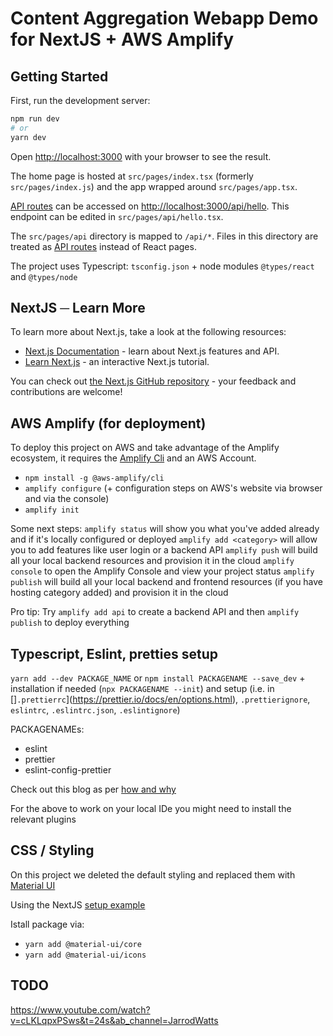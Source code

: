 # Content Aggregation Webapp Demo for NextJS + AWS Amplify

## Getting Started

First, run the development server:

```bash
npm run dev
# or
yarn dev
```

Open [http://localhost:3000](http://localhost:3000) with your browser to see the result.

The home page is hosted at `src/pages/index.tsx` (formerly `src/pages/index.js`) and the app wrapped around `src/pages/app.tsx`.

[API routes](https://nextjs.org/docs/api-routes/introduction) can be accessed on [http://localhost:3000/api/hello](http://localhost:3000/api/hello). This endpoint can be edited in `src/pages/api/hello.tsx`.

The `src/pages/api` directory is mapped to `/api/*`. Files in this directory are treated as [API routes](https://nextjs.org/docs/api-routes/introduction) instead of React pages.

The project uses Typescript: `tsconfig.json` + node modules `@types/react` and `@types/node`

## NextJS ─ Learn More

To learn more about Next.js, take a look at the following resources:

- [Next.js Documentation](https://nextjs.org/docs) - learn about Next.js features and API.
- [Learn Next.js](https://nextjs.org/learn) - an interactive Next.js tutorial.

You can check out [the Next.js GitHub repository](https://github.com/vercel/next.js/) - your feedback and contributions are welcome!

## AWS Amplify (for deployment)

To deploy this project on AWS and take advantage of the Amplify ecosystem, it requires the [Amplify Cli](https://docs.amplify.aws/cli/start/install) and an AWS Account.

- `npm install -g @aws-amplify/cli`
- `amplify configure` (+ configuration steps on AWS's website via browser and via the console)
- `amplify init`

Some next steps:
`amplify status` will show you what you've added already and if it's locally configured or deployed
`amplify add <category>` will allow you to add features like user login or a backend API
`amplify push` will build all your local backend resources and provision it in the cloud
`amplify console` to open the Amplify Console and view your project status
`amplify publish` will build all your local backend and frontend resources (if you have hosting category added) and provision it in the cloud

Pro tip:
Try `amplify add api` to create a backend API and then `amplify publish` to deploy everything

## Typescript, Eslint, pretties setup

`yarn add --dev PACKAGE_NAME` or `npm install PACKAGENAME --save_dev` + installation if needed (`npx PACKAGENAME --init`) and setup (i.e. in []`.prettierrc`](https://prettier.io/docs/en/options.html), `.prettierignore`, `eslintrc`, `.eslintrc.json`, `.eslintignore`)

PACKAGENAMEs:

- eslint
- prettier
- eslint-config-prettier

Check out this blog as per [how and why](https://decodenatura.com/how-to-set-up-nextjs-typescript-eslint-prettier/)

For the above to work on your local IDe you might need to install the relevant plugins

## CSS / Styling

On this project we deleted the default styling and replaced them with [Material UI](https://www.williamkurniawan.com/blog/step-by-step-guidelines-to-implement-material-ui-in-next-js-2020)

Using the NextJS [setup example](https://github.com/vercel/next.js/tree/canary/examples/with-material-ui)

Istall package via:

- `yarn add @material-ui/core`
- `yarn add @material-ui/icons`

## TODO

https://www.youtube.com/watch?v=cLKLqpxPSws&t=24s&ab_channel=JarrodWatts
